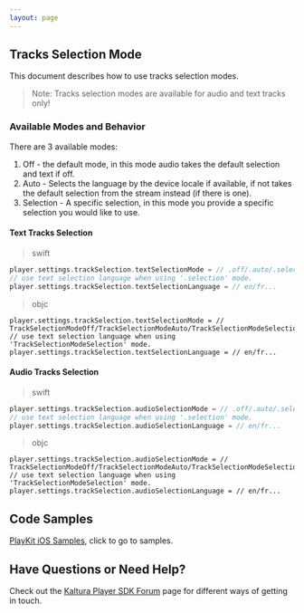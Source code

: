 ```yaml
---
layout: page
---
```


## Tracks Selection Mode

This document describes how to use tracks selection modes.

>Note: Tracks selection modes are available for audio and text tracks only!

### Available Modes and Behavior

There are 3 available modes:

1. Off - the default mode, in this mode audio takes the default selection and text if off.
2. Auto - Selects the language by the device locale if available, if not takes the default selection from the stream instead (if there is one).
3. Selection - A specific selection, in this mode you provide a specific selection you would like to use.

#### Text Tracks Selection

>swift

```swift
player.settings.trackSelection.textSelectionMode = // .off/.auto/.selection
// use text selection language when using '.selection' mode.
player.settings.trackSelection.textSelectionLanguage = // en/fr...
```

>objc

```objc
player.settings.trackSelection.textSelectionMode = // TrackSelectionModeOff/TrackSelectionModeAuto/TrackSelectionModeSelection
// use text selection language when using 'TrackSelectionModeSelection' mode.
player.settings.trackSelection.textSelectionLanguage = // en/fr...
```

#### Audio Tracks Selection

>swift

```swift
player.settings.trackSelection.audioSelectionMode = // .off/.auto/.selection
// use text selection language when using '.selection' mode.
player.settings.trackSelection.audioSelectionLanguage = // en/fr...
```

>objc

```objc
player.settings.trackSelection.audioSelectionMode = // TrackSelectionModeOff/TrackSelectionModeAuto/TrackSelectionModeSelection
// use text selection language when using 'TrackSelectionModeSelection' mode.
player.settings.trackSelection.audioSelectionLanguage = // en/fr...
```

## Code Samples

[PlayKit iOS Samples](https://github.com/kaltura/playkit-ios-samples/tree/master), click to go to samples.

## Have Questions or Need Help?

Check out the [Kaltura Player SDK Forum](https://forum.kaltura.org/c/playkit) page for different ways of getting in touch.
